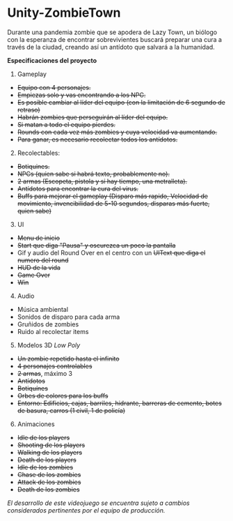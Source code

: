 # Unity-ZombieTown
Durante una pandemia zombie que se apodera de Lazy Town, un biólogo con la esperanza de encontrar sobrevivientes buscará preparar una cura a través de la ciudad, creando así un antídoto que salvará a la humanidad.  
  
**Especificaciones del proyecto**  
1. Gameplay  
  - ~~Equipo con 4 personajes.~~  
  - ~~Empiezas solo y vas encontrando a los NPC.~~  
  - ~~Es posible cambiar al líder del equipo (con la limitación de 6 segundo de retraso)~~  
  - ~~Habrán zombies que perseguirán al líder del equipo.~~  
  - ~~Si matan a todo el equipo pierdes.~~  
  - ~~Rounds con cada vez más zombies y cuya velocidad va aumentando.~~  
  - ~~Para ganar, es necesario recolectar todos los antídotos.~~  
2. Recolectables:  
  - ~~Botiquines.~~  
  - ~~NPCs (quien sabe si habrá texto, probablemente no).~~  
  - ~~2 armas (Escopeta, pistola y si hay tiempo, una metralleta).~~  
  - ~~Antídotos para encontrar la cura del virus.~~  
  - ~~Buffs para mejorar el gameplay (Disparo más rapido, Velocidad de movimiento, invencibilidad de 5-10 segundos, disparas más fuerte, quien sabe)~~  
3. UI  
  - ~~Menu de inicio~~  
  - ~~Start que diga "Pausa" y oscurezca un poco la pantalla~~  
  - Gif y audio del Round Over en el centro con un ~~UIText que diga el numero del round~~    
  - ~~HUD de la vida~~  
  - ~~Game Over~~ 
  - ~~Win~~
4. Audio  
  - Música ambiental  
  - Sonidos de disparo para cada arma  
  - Gruñidos de zombies  
  - Ruido al recolectar items  
5. Modelos 3D *Low Poly*  
  - ~~Un zombie repetido hasta el infinito~~  
  - ~~4 personajes controlables~~  
  - ~~2 armas~~, máximo 3  
  - ~~Antídotos~~  
  - ~~Botiquínes~~  
  - ~~Orbes de colores para los buffs~~  
  - ~~Entorno: Edificios, cajas, barriles, hidrante, barreras de cemento, botes de basura, carros (1 civil, 1 de policía)~~
  6. Animaciones  
  - ~~Idle de los players~~  
  - ~~Shooting de los players~~  
  - ~~Walking de los players~~  
  - ~~Death de los players~~  
  - ~~Idle de los zombies~~  
  - ~~Chase de los zombies~~  
  - ~~Attack de los zombies~~  
  - ~~Death de los zombies~~  
    
*El desarrollo de este videojuego se encuentra sujeto a cambios considerados pertinentes por el equipo de producción.*
